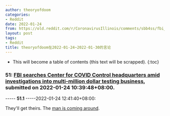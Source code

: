 ```yaml
---
author: theoryofdoom
categories:
- Reddit
date: 2022-01-24
from: https://old.reddit.com/r/CoronavirusIllinois/comments/sbb4ss/fbi_searches_center_for_covid_control/
layout: post
tags:
- Reddit
title: theoryofdoom在2022-01-24~2022-01-30的言论
---
```


* This will become a table of contents (this text will be scrapped).
{:toc}

### 51: [FBI searches Center for COVID Control headquarters amid investigations into multi-million dollar testing business](https://old.reddit.com/r/CoronavirusIllinois/comments/sbb4ss/fbi_searches_center_for_covid_control/), submitted on 2022-01-24 10:39:48+08:00.

----- __51.1__ -----2022-01-24 12:41:40+08:00:

They'll get theirs.  The [man is coming around](https://www.youtube.com/watch?v=jifaNxq7IG8).

